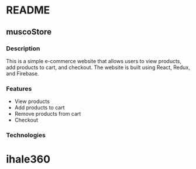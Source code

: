 # README

## muscoStore

### Description

This is a simple e-commerce website that allows users to view products, add products to cart, and checkout. The website is built using React, Redux, and Firebase.

### Features

- View products
- Add products to cart
- Remove products from cart
- Checkout

### Technologies
# ihale360
